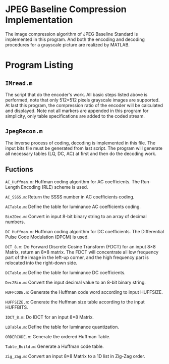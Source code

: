 # JPEG Baseline Compression Implementation
The image compression algorithm of JPEG Baseline Standard is implemented in this program. And both the encoding and decoding procedures for a grayscale picture are realized by MATLAB. 

# Program Listing
## `IMread.m` 
The script that do the encoder's work. All basic steps listed above is performed, note that only 512×512 pixels grayscale images are supported. At last this program, the compression ratio of the encoder will be calculated and displayed. Note not all markers are appended in this program for simplicity, only table specifications are added to the coded stream. 
## `JpegRecon.m` 
The inverse process of coding, decoding is implemented in this file. The input bits file must be generated from last script. The program will generate all necessary tables (LQ, DC, AC) at first and then do the decoding work.
## Fuctions
`AC_Huffman.m`: Huffman coding algorithm for AC coefficients. The Run-Length Encoding (RLE) scheme is used.

`AC_SSSS.m`: Return the SSSS number in AC coefficients coding.

`ACTable.m`: Define the table for luminance AC coefficients coding.

`Bin2Dec.m`: Convert in input 8-bit binary string to an array of decimal numbers.

`DC_Huffman.m`: Huffman coding algorithm for DC coefficients. The Differential Pulse Code Modulation (DPCM) is used.

`DCT_8.m`: Do Forward Discrete Cosine Transform (FDCT) for an input 8×8 Matrix, return an 8×8 matrix. The FDCT will concentrate all low frequency part of the image in the left-up corner, and the high frequency part is relocated into the right-down side.

`DCTable.m`: Define the table for luminance DC coefficients.

`Dec2Bin.m`: Convert the input decimal value to an 8-bit binary string.

`HUFFCODE.m`: Generate the Huffman code word according to input HUFFSIZE.

`HUFFSIZE.m`: Generate the Huffman size table according to the input HUFFBITS.

`IDCT_8.m`: Do IDCT for an input 8×8 Matrix.

`LQTable.m`: Define the table for luminance quantization.

`ORDERCODE.m`: Generate the ordered Huffman Table.

`Table_Build.m`: Generate a Huffman code table.

`Zig_Zag.m`: Convert an input 8×8 Matrix to a 1D list in Zig-Zag order. 
